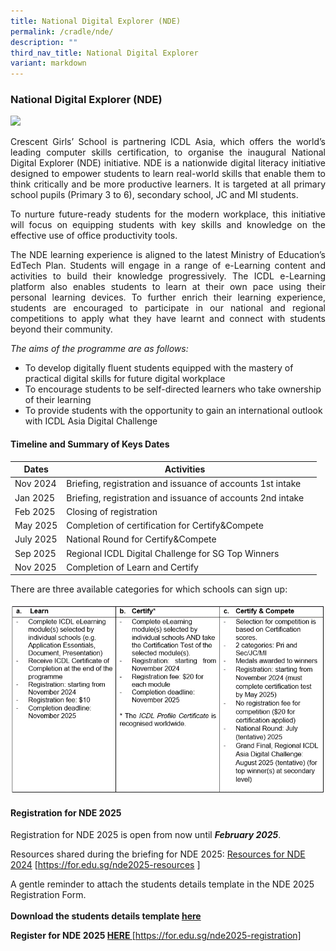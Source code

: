 ```yaml
---
title: National Digital Explorer (NDE)
permalink: /cradle/nde/
description: ""
third_nav_title: National Digital Explorer
variant: markdown
---
```

### **National Digital Explorer (NDE)**

<img src="/images/nde1.png" style="width:45%">

<p style="text-align:justify;">Crescent Girls’ School is partnering ICDL Asia, which offers the world’s leading computer skills certification, to organise the inaugural National Digital Explorer (NDE) initiative. NDE is a nationwide digital literacy initiative designed to empower students to learn real-world skills that enable them to think critically and be more productive learners. It is targeted at all primary school pupils (Primary 3 to 6), secondary school, JC and MI students. </p>

<p style="text-align:justify;">To nurture future-ready students for the modern workplace, this initiative will focus on equipping students with key skills and knowledge on the effective use of office productivity tools.</p>

<p style="text-align:justify;"> The NDE learning experience is aligned to the latest Ministry of Education’s EdTech Plan. Students will engage in a range of e-Learning content and activities to build their knowledge progressively. The ICDL e-Learning platform also enables students to learn at their own pace using their personal learning devices. To further enrich their learning experience, students are encouraged to participate in our national and regional competitions to apply what they have learnt and connect with students beyond their community. </p>

*The aims of the programme are as follows:*<br>
* To develop digitally fluent students equipped with the mastery of practical digital skills for future digital workplace<br>
* To encourage students to be self-directed learners who take ownership of their learning<br>
* To provide students with the opportunity to gain an international outlook with ICDL Asia Digital Challenge<br>


#### **Timeline and Summary of Keys Dates** ####




| **Dates** | **Activities** | |
| -------- | -------- | - |
| Nov 2024    |Briefing, registration and issuance of accounts 1st intake |  
Jan 2025 | Briefing, registration and issuance of accounts 2nd intake
Feb 2025 | Closing of registration
May 2025  | Completion of certification for Certify&amp;Compete 
July 2025 | National Round for Certify&amp;Compete 
Sep 2025 | Regional ICDL Digital Challenge for SG Top Winners 
Nov 2025 | Completion of Learn and Certify 	

There are three available categories for which schools can sign up:

![](/images/nde_2025.png)




#### **Registration for NDE 2025** ####

Registration for NDE 2025 is open from now until ***February 2025***. <br>

Resources shared during the briefing for NDE 2025: [Resources for NDE 2024](https://for.edu.sg/nde2025-resources ) [https://for.edu.sg/nde2025-resources ]

A gentle reminder to attach the students details template in the NDE 2025 Registration Form.<br>
<br> 
**Download the students details template [here](https://livecrescentedu-my.sharepoint.com/:x:/g/personal/foo_wen_yeow_crescent_edu_sg/EZ4RNnICjBhAoG3DM0gQkjoBM28Vx1oAGHOnmIbndOXjFw?e=eQSn8h)** 

**Register for NDE 2025 [HERE ](https://for.edu.sg/nde2025-registration)**[https://for.edu.sg/nde2025-registration]